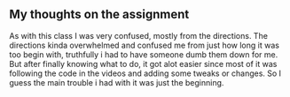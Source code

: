 ## My thoughts on the assignment

As with this class I was very confused, mostly from the directions. The directions kinda overwhelmed and confused me from just how long it was too begin with, truthfully i had to have someone dumb them down for me. But after finally knowing what to do, it got alot easier since most of it was following the code in the videos and adding some tweaks or changes. So I guess the main trouble i had with it was just the beginning.
